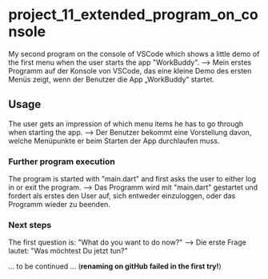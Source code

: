 # project_11_extended_program_on_console
My second program on the console of VSCode which shows a little demo of the first menu when the user starts the app "WorkBuddy".
--> Mein erstes Programm auf der Konsole von VSCode, das eine kleine Demo des ersten Menüs zeigt, wenn der Benutzer die App „WorkBuddy“ startet.

## Usage 
The user gets an impression of ​​which menu items he has to go through when starting the app.
--> Der Benutzer bekommt eine Vorstellung davon, welche Menüpunkte er beim Starten der App durchlaufen muss.

### Further program execution
The program is started with "main.dart" and first asks the user to either log in or exit the program.
--> Das Programm wird mit "main.dart" gestartet und fordert als erstes den User auf, sich entweder einzuloggen, oder das Programm wieder zu beenden.

### Next steps
The first question is: "What do you want to do now?"
--> Die erste Frage lautet: "Was möchtest Du jetzt tun?"

... to be continued ...
(**renaming on gitHub failed in the first try!**)
